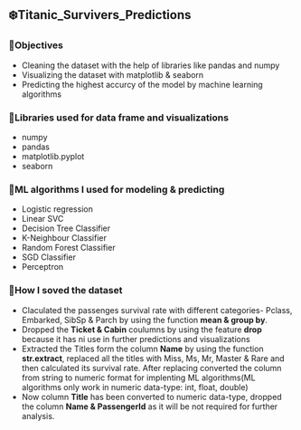 ## ❄️Titanic_Survivers_Predictions

### 🔮Objectives 
- Cleaning the dataset with the help of libraries like pandas and numpy
- Visualizing the dataset with matplotlib & seaborn
- Predicting the highest accurcy of the model by machine learning algorithms

### 🔮Libraries used for data frame and visualizations
- numpy
- pandas
- matplotlib.pyplot
- seaborn

### 🔮ML algorithms I used for modeling & predicting
- Logistic regression
- Linear SVC
- Decision Tree Classifier
- K-Neighbour Classifier
- Random Forest Classifier
- SGD Classifier
- Perceptron

### 🔮How I soved the dataset
- Claculated the passenges survival rate with different categories- Pclass, Embarked, SibSp & Parch by using the function **mean & group by**.
- Dropped the **Ticket & Cabin** coulumns by using the feature **drop** because it has ni use in further predictions and visualizations
- Extracted the Titles form the column **Name** by using the function **str.extract**, replaced all the titles with Miss, Ms, Mr, Master & Rare and then calculated its survival rate. After replacing converted the column from string to numeric format for implenting ML algorithms(ML algorithms only work in numeric data-type: int, float, double)
- Now column **Title** has been converted to numeric data-type, dropped the column **Name & PassengerId** as it will be not required for further analysis.
